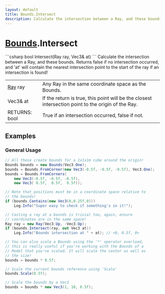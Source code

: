 ```yaml
---
layout: default
title: Bounds.Intersect
description: Calculate the intersection between a Ray, and these bounds. Returns false if no intersection occurred, and 'at' will contain the nearest intersection point to the start of the ray if an intersection is found!
---
```

# [Bounds]({{site.url}}/Pages/Reference/Bounds.html).Intersect

<div class='signature' markdown='1'>
```csharp
bool Intersect(Ray ray, Vec3& at)
```
Calculate the intersection between a Ray, and these
bounds. Returns false if no intersection occurred, and 'at' will
contain the nearest intersection point to the start of the ray if
an intersection is found!
</div>

|  |  |
|--|--|
|[Ray]({{site.url}}/Pages/Reference/Ray.html) ray|Any Ray in the same coordinate space as the             Bounds.|
|Vec3& at|If the return is true, this point will be the             closest intersection point to the origin of the Ray.|
|RETURNS: bool|True if an intersection occurred, false if not.|





## Examples

### General Usage

```csharp
// All these create bounds for a 1x1x1m cube around the origin!
Bounds bounds = new Bounds(Vec3.One);
bounds = Bounds.FromCorner(new Vec3(-0.5f, -0.5f, -0.5f), Vec3.One);
bounds = Bounds.FromCorners(
	new Vec3(-0.5f, -0.5f, -0.5f),
	new Vec3( 0.5f,  0.5f,  0.5f));

// Note that positions must be in a coordinate space relative to 
// the bounds!
if (bounds.Contains(new Vec3(0,0.25f,0)))
	Log.Info("Super easy to check if something's in it!");

// Casting a ray at a bounds is trivial too, again, ensure 
// coordinates are in the same space!
Ray ray = new Ray(Vec3.Up, -Vec3.Up);
if (bounds.Intersect(ray, out Vec3 at))
	Log.Info("Bounds intersection at " + at); // <0, 0.5f, 0>

// You can also scale a Bounds using the '*' operator overload, 
// this is really useful if you're working with the Bounds of a
// Model that you've scaled. It will scale the center as well as
// the size!
bounds = bounds * 0.5f;

// Scale the current bounds reference using 'Scale'
bounds.Scale(0.5f);

// Scale the bounds by a Vec3
bounds = bounds * new Vec3(1, 10, 0.5f);
```

